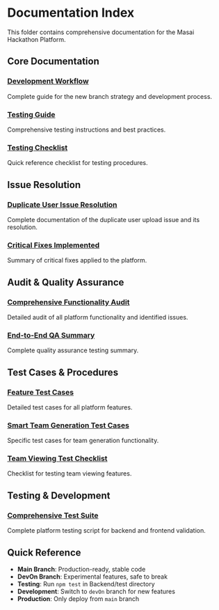 # Documentation Index

This folder contains comprehensive documentation for the Masai Hackathon Platform.

## Core Documentation

### [Development Workflow](./DEVELOPMENT_WORKFLOW.md)
Complete guide for the new branch strategy and development process.

### [Testing Guide](./TESTING_GUIDE.md)
Comprehensive testing instructions and best practices.

### [Testing Checklist](./TESTING_CHECKLIST.md)
Quick reference checklist for testing procedures.

## Issue Resolution

### [Duplicate User Issue Resolution](./DUPLICATE_USER_ISSUE_RESOLUTION.md)
Complete documentation of the duplicate user upload issue and its resolution.

### [Critical Fixes Implemented](./CRITICAL_FIXES_IMPLEMENTED.md)
Summary of critical fixes applied to the platform.

## Audit & Quality Assurance

### [Comprehensive Functionality Audit](./COMPREHENSIVE_FUNCTIONALITY_AUDIT.md)
Detailed audit of all platform functionality and identified issues.

### [End-to-End QA Summary](./END_TO_END_QA_SUMMARY.md)
Complete quality assurance testing summary.

## Test Cases & Procedures

### [Feature Test Cases](./FEATURE_TEST_CASES.md)
Detailed test cases for all platform features.

### [Smart Team Generation Test Cases](./SMART_TEAM_GENERATION_TEST_CASES.md)
Specific test cases for team generation functionality.

### [Team Viewing Test Checklist](./TEAM_VIEWING_TEST_CHECKLIST.md)
Checklist for testing team viewing features.

## Testing & Development

### [Comprehensive Test Suite](./comprehensive-test.js)
Complete platform testing script for backend and frontend validation.

## Quick Reference

- **Main Branch**: Production-ready, stable code
- **DevOn Branch**: Experimental features, safe to break
- **Testing**: Run `npm test` in Backend/test directory
- **Development**: Switch to `devOn` branch for new features
- **Production**: Only deploy from `main` branch 